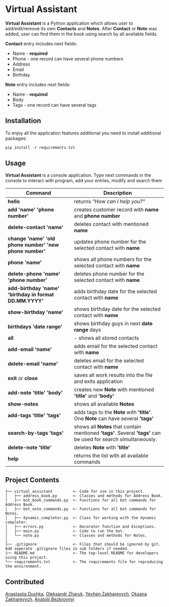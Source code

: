 # Virtual Assistant  

**Virtual Assistant** is a Python application which allows user to add/edit/remove its own **Contacts** and **Notes**. After **Contact** or **Note** was added, user can find them in the book using search by all available fields.

**Contact** entry includes next fields:
- Name - **required**
- Phone - one record can have several phone numbers
- Address
- Email
- Birthday

**Note** entry includes next fields:
- Name - **required**
- Body
- Tags - one record can have several tags

## Installation

To enjoy all the application features additional you need to install additional packages: 

```python
pip install -r requirements.txt  
```

## Usage

**Virtual Assistant** is a console application. Type next commands in the console to interact with program, add your entries, modify and search them    

| Command| Description|
| ------ | ---------- |
|**hello**|returns _"How can I help you?"_
|**add 'name' 'phone number'**|creates customer record with **name** and **phone number**
|**delete-contact 'name'**|deletes contact with mentioned **name**
|**change 'name' 'old phone number' 'new phone number'**|updates phone number for the selected contact with **name** 
|**phone 'name'**|shows all phone numbers for the selected contact with **name** 
|**delete-phone 'name' 'phone number'**|deletes phone number for the selected contact with **name** 
|**add-birthday 'name' 'birthday in format DD.MM.YYYY'**|adds birthday date for the selected contact with **name** 
|**show-birthday 'name'**|shows birthday date for the selected contact with **name** 
|**birthdays 'date range'**|shows birthday guys in next **date range** days
|**all**| - shows all stored contacts
|**add-email 'name'**|adds email for the selected contact with **name** 
|**delete-email 'name'**|deletes email for the selected contact with **name** 
|**exit** or **close**|saves all work results into the file and exits application
|**add-note 'title' 'body'**|creates new **Note** with mentioned **'title'** and **'body'**
|**show-notes**| shows all available **Notes**
|**add-tags 'title' 'tags'**|adds tags to the **Note** with **'title'**. One **Note** can have several **'tags'**
|**search-by-tags 'tags'**|shows all **Notes** that contain mentioned **'tags'**. Several **'tags'** can be used for search simultaneously.
|**delete-note 'title'**|deletes **Note** with **'title'**
|**help**|returns the list with all available commands

## Project Contents
```
├── virtual_assistant         <- Code for use in this project.
│   ├── address_book.py       <- Classes and methods for Address Book.
│   ├── bot_book_commands.py  <- Functions for all bot commands for Address Book.
│   ├── bot_note_commands.py  <- Functions for all bot commands for Notes.
│   ├── dynamic_completer.py  <- Class for working with the dynamic completer.
│   ├── errors.py             <- Decorator function and Exceptions.
│   ├── main.py               <- Code to run the bot.
│   └── note.py               <- Classes and methods for Notes.
│
├── .gitignore                <- Files that should be ignored by git. Add seperate .gitignore files in sub folders if needed.
├── README.md                 <- The top-level README for developers using this project.
└── requirements.txt          <- The requirements file for reproducing the environment.
```
## Contributed 

[Anastasiia Dushka](https://github.com/Arnary), [Oleksandr Zharuk](https://github.com/zharuk-alex), [Yevhen Zakharevych](https://github.com/yevhen-zakharevych), [Oksana Zakharevych](https://github.com/oksana-habbasova), [Anatolii Bezkrovnyi](https://github.com/Anatoliy-Bezkrovnyi)
